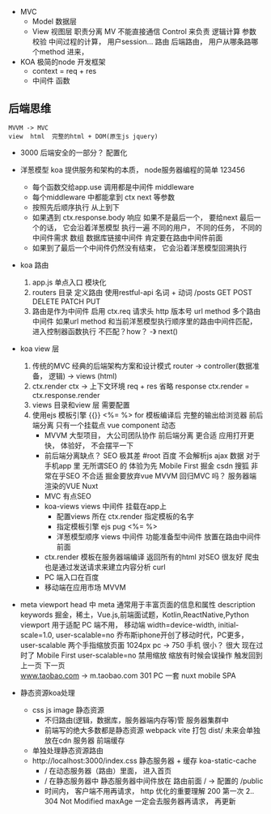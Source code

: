 - MVC
    - Model  数据层
    - View  视图层
    职责分离  MV  不能直接通信
    Control  来负责 逻辑计算  参数校验  中间过程的计算， 用户session...
    路由 后端路由， 用户从哪条路哪个method 进来， 
- KOA
    极简的node 开发框架
    - context = req + res
    - 中间件
        函数

## 后端思维
    MVVM -> MVC
    view  html  完整的html + DOM(原生js jquery)
- 3000
    后端安全的一部分？ 
    配置化

- 洋葱模型
    koa 提供服务和架构的本质， node服务器编程的简单
    123456 
    - 每个函数交给app.use 调用都是中间件  middleware
    - 每个middleware 中都能拿到 ctx next 等参数
    - 按照先后顺序执行   从上到下
    - 如果遇到  ctx.response.body 响应
        如果不是最后一个， 要给next
        最后一个的话， 它会沿着洋葱模型  执行一遍 
        不同的用户， 不同的任务， 不同的中间件需求
        数组 数据库链接中间件  肯定要在路由中间件前面
    - 如果到了最后一个中间件仍然没有结束， 它会沿着洋葱模型回溯执行

- koa 路由
    1. app.js  单点入口 模块化
    2. routers  目录 定义路由
        使用restful-api  名词 + 动词
        /posts GET  POST DELETE  PATCH  PUT
    3. 路由是作为中间件 启用
        ctx.req     请求头  http  版本号    url  method
        多个路由中间件
        如果url  method 和当前洋葱模型执行顺序里的路由中间件匹配， 进入控制器函数执行
        不匹配？how？ -》 next()

- koa view 层
    1. 传统的MVC 
        经典的后端架构方案和设计模式
        router -> controller(数据准备， 逻辑) -> views (html)
    2. ctx.render 
        ctx -> 上下文环境  req + res
        省略 response
        ctx.render = ctx.response.render
    3. views 目录和view 层
        需要配置
    4. 使用ejs 模板引擎
        {{}}
        <%= %>
        for 
        模板编译后 完整的输出给浏览器
        前后端分离 只有一个挂载点 vue component 动态
        - MVVM 大型项目， 大公司团队协作
            前后端分离 更合适 应用打开更快， 体验好，  不会摆平一下
        - 前后端分离缺点？
            SEO  极其差    #root  百度  不会解析js  ajax  数据
            对于手机app 里  无所谓SEO 的 体验为先 Mobile First
            掘金  csdn  搜狐   非常在乎SEO  不合适
            掘金要放弃vue MVVM  回归MVC 吗？
            服务器端渲染的VUE  Nuxt 
        - MVC 有点SEO
        - koa-views views 中间件 挂载在app上 
            - 配置views 所在
                ctx.render  指定模板的名字
            - 指定模板引擎  ejs  pug
                <%= %>
            - 洋葱模型顺序  views 中间件  功能准备型中间件  放置在路由中间件前面
        - ctx.render
            模板在服务器端编译  返回所有的html  对SEO 很友好
                爬虫  也是通过发送请求来建立内容分析 curl 
        - PC 端入口在百度
        - 移动端在应用市场 MVVM

- meta viewport 
    head 中 meta 通常用于丰富页面的信息和属性
    description
    keywords 掘金，稀土，Vue.js,前端面试题，Kotlin,ReactNative,Python
    viewport 用于适配 PC 端不用，
    移动端 width=device-width, initial-scale=1.0, user-scalable=no
    乔布斯iphone开创了移动时代，PC更多， user-scalable 两个手指缩放页面
    1024px  pc  -> 750 手机   很小？ 很大
    现在过时了  Mobile First user-scalable=no  禁用缩放
    缩放有时候会误操作  触发回到上一页  下一页  
    www.taobao.com   ->  m.taobao.com   301
    PC   一套   nuxt
    mobile  SPA

- 静态资源koa处理
    - css  js  image  静态资源
        - 不归路由(逻辑，数据库，服务器端内存等)管  服务器集群中
        - 前端写的绝大多数都是静态资源 webpack  vite  打包  dist/
            未来会单独放在cdn 服务器  前端缓存
    - 单独处理静态资源路由
    - http://localhost:3000/index.css
        静态服务器 + 缓存 koa-static-cache
        - / 在动态服务器（路由）里面， 进入首页
        - / 在静态服务器中   静态服务器中间件放在  路由前面
            / -> 配置的  /public
        - 时间内，  客户端不用再请求， http 优化的重要理解
            200  第一次
            2..  304  Not Modified
            maxAge  一定会去服务器再请求， 再更新

        



